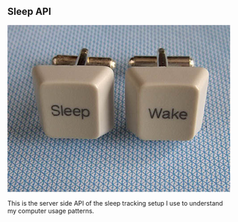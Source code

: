 ## Sleep API

![Sleep/Wake cycle](/docs/sleep_wake_too_computer_cufflinks.jpg)

This is the server side API of the sleep tracking setup I use to understand my computer usage patterns.
